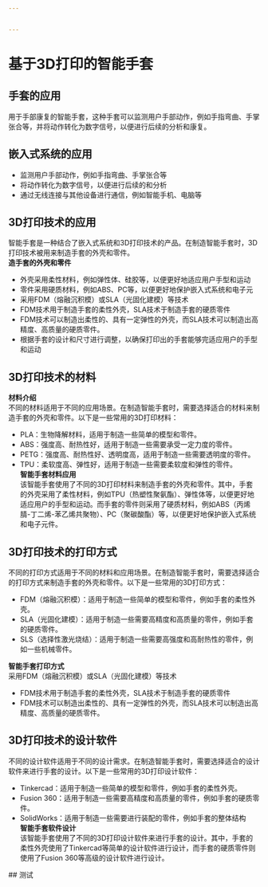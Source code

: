 ```yaml
---


---
```


<h1 id="基于3d打印的智能手套"><span class="prefix"></span><span class="content">基于3D打印的智能手套</span><span class="suffix"></span></h1>
<h2 id="手套的应用"><span class="prefix"></span><span class="content">手套的应用</span><span class="suffix"></span></h2>
<p>用于手部康复的智能手套，这种手套可以监测用户手部动作，例如手指弯曲、手掌张合等，并将动作转化为数字信号，以便进行后续的分析和康复。</p>
<h2 id="嵌入式系统的应用"><span class="prefix"></span><span class="content">嵌入式系统的应用</span><span class="suffix"></span></h2>
<ul>
<li>监测用户手部动作，例如手指弯曲、手掌张合等</li>
<li>将动作转化为数字信号，以便进行后续的和分析</li>
<li>通过无线连接与其他设备进行通信，例如智能手机、电脑等</li>
</ul>
<h2 id="d打印技术的应用"><span class="prefix"></span><span class="content">3D打印技术的应用</span><span class="suffix"></span></h2>
<p>智能手套是一种结合了嵌入式系统和3D打印技术的产品。在制造智能手套时，3D打印技术被用来制造手套的外壳和零件。<br>
<strong>造手套的外壳和零件</strong></p>
<ul>
<li>外壳采用柔性材料，例如弹性体、硅胶等，以便更好地适应用户手型和运动</li>
<li>零件采用硬质材料，例如ABS、PC等，以便更好地保护嵌入式系统和电子元</li>
<li>采用FDM（熔融沉积模）或SLA（光固化建模）等技术</li>
<li>FDM技术用于制造手套的柔性外壳，SLA技术于制造手套的硬质零件</li>
<li>FDM技术可以制造出柔性的、具有一定弹性的外壳，而SLA技术可以制造出高精度、高质量的硬质零件。</li>
<li>根据手套的设计和尺寸进行调整，以确保打印出的手套能够完适应用户的手型和运动</li>
</ul>
<h2 id="d打印技术的材料"><span class="prefix"></span><span class="content">3D打印技术的材料</span><span class="suffix"></span></h2>
<p><strong>材料介绍</strong><br>
不同的材料适用于不同的应用场景。在制造智能手套时，需要选择适合的材料来制造手套的外壳和零件。以下是一些常用的3D打印材料：</p>
<ul>
<li>PLA：生物降解材料，适用于制造一些简单的模型和零件。</li>
<li>ABS：强度高、耐热性好，适用于制造一些需要承受一定力度的零件。</li>
<li>PETG：强度高、耐热性好、透明度高，适用于制造一些需要透明度的零件。</li>
<li>TPU：柔软度高、弹性好，适用于制造一些需要柔软度和弹性的零件。<br>
<strong>智能手套材料应用</strong><br>
该智能手套使用了不同的3D打印材料来制造手套的外壳和零件。其中，手套的外壳采用了柔性材料，例如TPU（热塑性聚氨酯）、弹性体等，以便更好地适应用户的手型和运动。而手套的零件则采用了硬质材料，例如ABS（丙烯腈-丁二烯-苯乙烯共聚物）、PC（聚碳酸酯）等，以便更好地保护嵌入式系统和电子元件。</li>
</ul>
<h2 id="d打印技术的打印方式"><span class="prefix"></span><span class="content">3D打印技术的打印方式</span><span class="suffix"></span></h2>
<p>不同的打印方式适用于不同的材料和应用场景。在制造智能手套时，需要选择适合的打印方式来制造手套的外壳和零件。以下是一些常用的3D打印方式：</p>
<ul>
<li>FDM（熔融沉积模）：适用于制造一些简单的模型和零件，例如手套的柔性外壳。</li>
<li>SLA（光固化建模）：适用于制造一些需要高精度和高质量的零件，例如手套的硬质零件。</li>
<li>SLS（选择性激光烧结）：适用于制造一些需要高强度和高耐热性的零件，例如一些机械零件。</li>
</ul>
<p><strong>智能手套打印方式</strong><br>
采用FDM（熔融沉积模）或SLA（光固化建模）等技术</p>
<ul>
<li>FDM技术用于制造手套的柔性外壳，SLA技术于制造手套的硬质零件</li>
<li>FDM技术可以制造出柔性的、具有一定弹性的外壳，而SLA技术可以制造出高精度、高质量的硬质零件。</li>
</ul>
<h2 id="d打印技术的设计软件"><span class="prefix"></span><span class="content">3D打印技术的设计软件</span><span class="suffix"></span></h2>
<p>不同的设计软件适用于不同的设计需求。在制造智能手套时，需要选择适合的设计软件来进行手套的设计。以下是一些常用的3D打印设计软件：</p>
<ul>
<li>Tinkercad：适用于制造一些简单的模型和零件，例如手套的柔性外壳。</li>
<li>Fusion 360：适用于制造一些需要高精度和高质量的零件，例如手套的硬质零件。</li>
<li>SolidWorks：适用于制造一些需要进行装配的零件，例如手套的整体结构<br>
<strong>智能手套软件设计</strong><br>
该智能手套使用了不同的3D打印设计软件来进行手套的设计。其中，手套的柔性外壳使用了Tinkercad等简单的设计软件进行设计，而手套的硬质零件则使用了Fusion 360等高级的设计软件进行设计。</li>
</ul>
## 测试
